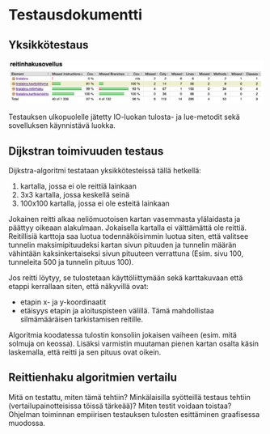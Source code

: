 # Testausdokumentti 

## Yksikkötestaus

![Yksikkötestauksen kattavuusraportti](kuvat/testikattavuus.png)

Testauksen ulkopuolelle jätetty IO-luokan tulosta- ja lue-metodit sekä sovelluksen käynnistävä luokka.

## Dijkstran toimivuuden testaus

Dijkstra-algoritmi testataan yksikkötesteissä tällä hetkellä:
1) kartalla, jossa ei ole reittiä lainkaan 
2) 3x3 kartalla, jossa keskellä seinä
3) 100x100 kartalla, jossa ei ole esteitä lainkaan

Jokainen reitti alkaa neliömuotoisen kartan vasemmasta ylälaidasta ja päättyy oikeaan alakulmaan. Jokaisella kartalla ei välttämättä ole reittiä. Reitillisiä karttoja saa luotua todennäköisimmin luotua siten, että valitsee tunnelin maksimipituudeksi kartan sivun pituuden ja tunnelin määrän vähintään kaksinkertaiseksi sivun pituuteen verrattuna (Esim. sivu 100, tunneleita 500  ja tunnelin pituus 100).

Jos reitti löytyy, se tulostetaan käyttöliittymään sekä karttakuvaan että etappi kerrallaan siten, että näkyvillä ovat:
- etapin x- ja y-koordinaatit 
- etäisyys etapin ja aloituspisteen välillä. 
Tämä mahdollistaa silmämääräisen tarkistamisen reitille.

Algoritmia koodatessa tulostin konsoliin jokaisen vaiheen (esim. mitä solmuja on keossa). Lisäksi varmistin muutaman pienen kartan osalta käsin laskemalla, että reitti ja sen pituus ovat oikein.

##  Reittienhaku algoritmien vertailu

Mitä on testattu, miten tämä tehtiin?
Minkälaisilla syötteillä testaus tehtiin (vertailupainotteisissa töissä tärkeää)?
Miten testit voidaan toistaa?
Ohjelman toiminnan empiirisen testauksen tulosten esittäminen graafisessa muodossa.